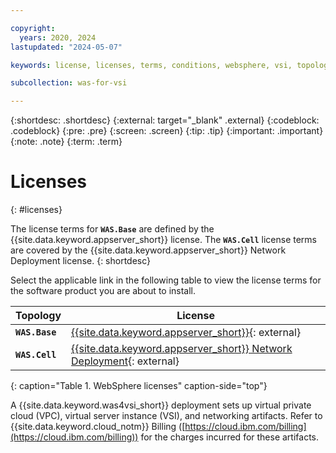 ```yaml
---

copyright:
  years: 2020, 2024
lastupdated: "2024-05-07"

keywords: license, licenses, terms, conditions, websphere, vsi, topology, base, cell, profile

subcollection: was-for-vsi

---
```


{:shortdesc: .shortdesc}
{:external: target="_blank" .external}
{:codeblock: .codeblock}
{:pre: .pre}
{:screen: .screen}
{:tip: .tip}
{:important: .important}
{:note: .note}
{:term: .term}

# Licenses
{: #licenses}

The license terms for **`WAS.Base`** are defined by the {{site.data.keyword.appserver_short}} license. The **`WAS.Cell`** license terms are covered by the {{site.data.keyword.appserver_short}} Network Deployment license.
{: shortdesc}

Select the applicable link in the following table to view the license terms for the software product you are about to install.

| Topology   | License |
|------------|---------|
| **`WAS.Base`**   | [{{site.data.keyword.appserver_short}}](https://ibm.biz/tWASBaseLicenseIBMCloudVSIs){: external} |
| **`WAS.Cell`**   | [{{site.data.keyword.appserver_short}} Network Deployment](https://ibm.biz/tWASNDLicenseIBMCloudVSIs){: external} |
{: caption="Table 1. WebSphere licenses" caption-side="top"}

A {{site.data.keyword.was4vsi_short}} deployment sets up virtual private cloud (VPC), virtual server instance (VSI), and networking artifacts. Refer to {{site.data.keyword.cloud_notm}} Billing ([https://cloud.ibm.com/billing](https://cloud.ibm.com/billing)) for the charges incurred for these artifacts.


